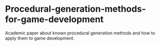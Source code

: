 # Procedural-generation-methods-for-game-development
Academic paper about known procedural generation methods and how to apply them to game development.
